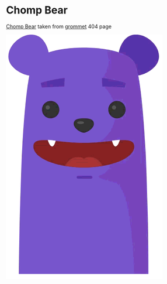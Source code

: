 Chomp Bear
===


[Chomp Bear](https://wayou.github.io/chomp-bear/) taken from <a href="http://grommet.io/">grommet</a> 404 page

![chomp bear](./assets/screenshot.gif)